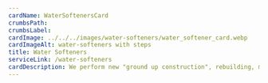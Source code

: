 ```yaml
---
cardName: WaterSoftenersCard
crumbsPath: 
crumbsLabel: 
cardImage: ../../../images/water-softeners/water_softener_card.webp
cardImageAlt: water-softeners with steps
title: Water Softeners
serviceLink: /water-softeners
cardDescription: We perform new "ground up construction", rebuilding, modifications and renovations of wood and composite decking, stairs and railing systems for the residential market.
---
```

